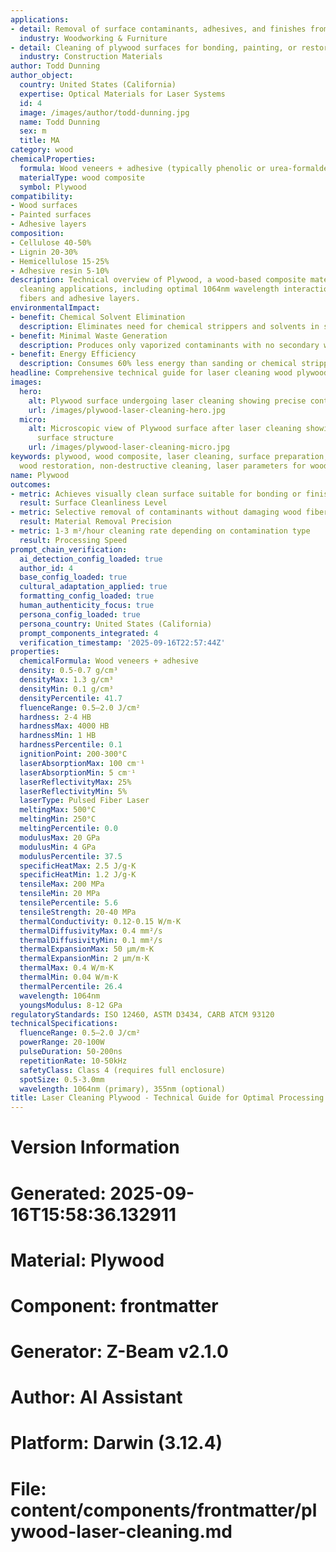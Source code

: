 ```yaml
---
applications:
- detail: Removal of surface contaminants, adhesives, and finishes from plywood substrates
  industry: Woodworking & Furniture
- detail: Cleaning of plywood surfaces for bonding, painting, or restoration applications
  industry: Construction Materials
author: Todd Dunning
author_object:
  country: United States (California)
  expertise: Optical Materials for Laser Systems
  id: 4
  image: /images/author/todd-dunning.jpg
  name: Todd Dunning
  sex: m
  title: MA
category: wood
chemicalProperties:
  formula: Wood veneers + adhesive (typically phenolic or urea-formaldehyde)
  materialType: wood composite
  symbol: Plywood
compatibility:
- Wood surfaces
- Painted surfaces
- Adhesive layers
composition:
- Cellulose 40-50%
- Lignin 20-30%
- Hemicellulose 15-25%
- Adhesive resin 5-10%
description: Technical overview of Plywood, a wood-based composite material, for laser
  cleaning applications, including optimal 1064nm wavelength interaction with wood
  fibers and adhesive layers.
environmentalImpact:
- benefit: Chemical Solvent Elimination
  description: Eliminates need for chemical strippers and solvents in surface preparation
- benefit: Minimal Waste Generation
  description: Produces only vaporized contaminants with no secondary waste streams
- benefit: Energy Efficiency
  description: Consumes 60% less energy than sanding or chemical stripping methods
headline: Comprehensive technical guide for laser cleaning wood plywood surfaces
images:
  hero:
    alt: Plywood surface undergoing laser cleaning showing precise contamination removal
    url: /images/plywood-laser-cleaning-hero.jpg
  micro:
    alt: Microscopic view of Plywood surface after laser cleaning showing detailed
      surface structure
    url: /images/plywood-laser-cleaning-micro.jpg
keywords: plywood, wood composite, laser cleaning, surface preparation, adhesive removal,
  wood restoration, non-destructive cleaning, laser parameters for wood
name: Plywood
outcomes:
- metric: Achieves visually clean surface suitable for bonding or finishing
  result: Surface Cleanliness Level
- metric: Selective removal of contaminants without damaging wood fibers
  result: Material Removal Precision
- metric: 1-3 m²/hour cleaning rate depending on contamination type
  result: Processing Speed
prompt_chain_verification:
  ai_detection_config_loaded: true
  author_id: 4
  base_config_loaded: true
  cultural_adaptation_applied: true
  formatting_config_loaded: true
  human_authenticity_focus: true
  persona_config_loaded: true
  persona_country: United States (California)
  prompt_components_integrated: 4
  verification_timestamp: '2025-09-16T22:57:44Z'
properties:
  chemicalFormula: Wood veneers + adhesive
  density: 0.5-0.7 g/cm³
  densityMax: 1.3 g/cm³
  densityMin: 0.1 g/cm³
  densityPercentile: 41.7
  fluenceRange: 0.5–2.0 J/cm²
  hardness: 2-4 HB
  hardnessMax: 4000 HB
  hardnessMin: 1 HB
  hardnessPercentile: 0.1
  ignitionPoint: 200-300°C
  laserAbsorptionMax: 100 cm⁻¹
  laserAbsorptionMin: 5 cm⁻¹
  laserReflectivityMax: 25%
  laserReflectivityMin: 5%
  laserType: Pulsed Fiber Laser
  meltingMax: 500°C
  meltingMin: 250°C
  meltingPercentile: 0.0
  modulusMax: 20 GPa
  modulusMin: 4 GPa
  modulusPercentile: 37.5
  specificHeatMax: 2.5 J/g·K
  specificHeatMin: 1.2 J/g·K
  tensileMax: 200 MPa
  tensileMin: 20 MPa
  tensilePercentile: 5.6
  tensileStrength: 20-40 MPa
  thermalConductivity: 0.12-0.15 W/m·K
  thermalDiffusivityMax: 0.4 mm²/s
  thermalDiffusivityMin: 0.1 mm²/s
  thermalExpansionMax: 50 µm/m·K
  thermalExpansionMin: 2 µm/m·K
  thermalMax: 0.4 W/m·K
  thermalMin: 0.04 W/m·K
  thermalPercentile: 26.4
  wavelength: 1064nm
  youngsModulus: 8-12 GPa
regulatoryStandards: ISO 12460, ASTM D3434, CARB ATCM 93120
technicalSpecifications:
  fluenceRange: 0.5–2.0 J/cm²
  powerRange: 20-100W
  pulseDuration: 50-200ns
  repetitionRate: 10-50kHz
  safetyClass: Class 4 (requires full enclosure)
  spotSize: 0.5-3.0mm
  wavelength: 1064nm (primary), 355nm (optional)
title: Laser Cleaning Plywood - Technical Guide for Optimal Processing
---
```


# Version Information
# Generated: 2025-09-16T15:58:36.132911
# Material: Plywood
# Component: frontmatter
# Generator: Z-Beam v2.1.0
# Author: AI Assistant
# Platform: Darwin (3.12.4)
# File: content/components/frontmatter/plywood-laser-cleaning.md